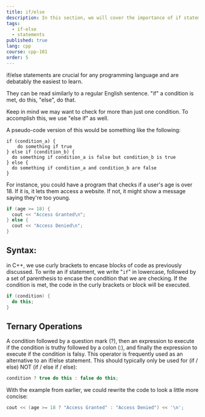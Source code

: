 ```yaml
---
title: if/else
description: In this section, we will cover the importance of if statements!
tags:
  - if-else
  - statements
published: true
lang: cpp
course: cpp-101
order: 5
---
```

if/else statements are crucial for any programming language and are debatably the easiest to learn.

They can be read similarly to a regular English sentence. "if" a condition is met, do this, "else", do that.

Keep in mind we may want to check for more than just one condition. To accomplish this, we use "else if" as well.

A pseudo-code version of this would be something like the following:

```
if (condition_a) {
	do something if true
} else if (condition_b) {
  do something if condition_a is false but condition_b is true
} else {
  do something if condition_a and condition_b are false
}
```

For instance, you could have a program that checks if a user's age is over 18. If it is, it lets them access a website. If not, it might show a message saying they're too young.

```cpp
if (age >= 18) {
  cout << "Access Granted\n";
} else {
  cout << "Access Denied\n";
}
```

## Syntax:

in C++, we use curly brackets to encase blocks of code as previously discussed. To write an if statement, we write "`if`" in lowercase, followed by a set of parenthesis to encase the condition that we are checking. If the condition is met, the code in the curly brackets or block will be executed.

```cpp
if (condition) {
  do this;
}
```

## Ternary Operations

A condition followed by a question mark (?), then an expression to execute if the condition is truthy followed by a colon (:), and finally the expression to execute if the condition is falsy. This operator is frequently used as an alternative to an if/else statement. This should typically only be used for (if / else) NOT (if / else if / else):

```cpp
condition ? true do this : false do this;
```

With the example from earlier, we could rewrite the code to look a little more concise:

```cpp
cout << (age >= 18 ? "Access Granted" : "Access Denied") << '\n';
```
